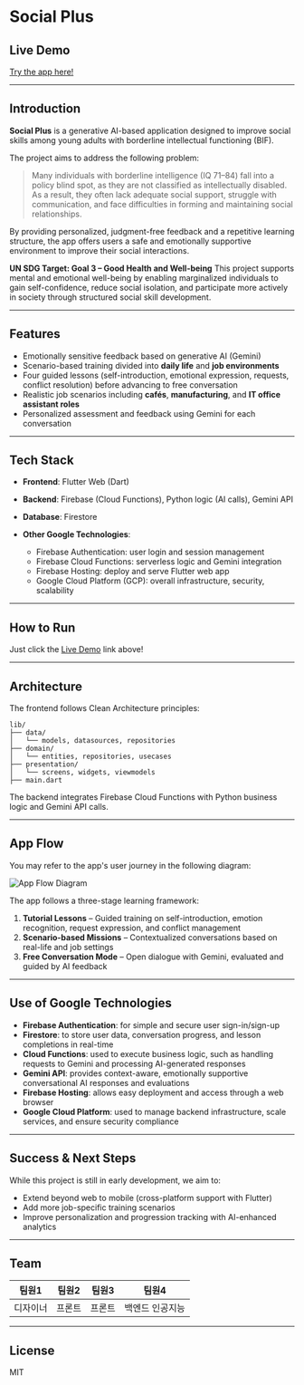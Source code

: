 # Social Plus

## Live Demo

[Try the app here!](https://yourproject.github.io) <!-- TODO: Replace with real demo link -->

---

## Introduction

**Social Plus** is a generative AI-based application designed to improve social skills among young adults with borderline intellectual functioning (BIF).

The project aims to address the following problem:

> Many individuals with borderline intelligence (IQ 71–84) fall into a policy blind spot, as they are not classified as intellectually disabled. As a result, they often lack adequate social support, struggle with communication, and face difficulties in forming and maintaining social relationships.

By providing personalized, judgment-free feedback and a repetitive learning structure, the app offers users a safe and emotionally supportive environment to improve their social interactions.

**UN SDG Target: Goal 3 – Good Health and Well-being**
This project supports mental and emotional well-being by enabling marginalized individuals to gain self-confidence, reduce social isolation, and participate more actively in society through structured social skill development.

---

## Features

* Emotionally sensitive feedback based on generative AI (Gemini)
* Scenario-based training divided into **daily life** and **job environments**
* Four guided lessons (self-introduction, emotional expression, requests, conflict resolution) before advancing to free conversation
* Realistic job scenarios including **cafés**, **manufacturing**, and **IT office assistant roles**
* Personalized assessment and feedback using Gemini for each conversation

---

## Tech Stack

* **Frontend**: Flutter Web (Dart)
* **Backend**: Firebase (Cloud Functions), Python logic (AI calls), Gemini API
* **Database**: Firestore
* **Other Google Technologies**:

  * Firebase Authentication: user login and session management
  * Firebase Cloud Functions: serverless logic and Gemini integration
  * Firebase Hosting: deploy and serve Flutter web app
  * Google Cloud Platform (GCP): overall infrastructure, security, scalability

---

## How to Run

Just click the [Live Demo](https://yourproject.github.io) link above!

---

## Architecture

The frontend follows Clean Architecture principles:

```
lib/
├── data/
│   └── models, datasources, repositories
├── domain/
│   └── entities, repositories, usecases
├── presentation/
│   └── screens, widgets, viewmodels
├── main.dart
```

The backend integrates Firebase Cloud Functions with Python business logic and Gemini API calls.

---

## App Flow

You may refer to the app's user journey in the following diagram:

![App Flow Diagram](./assets/app_flow.png)

The app follows a three-stage learning framework:

1. **Tutorial Lessons** – Guided training on self-introduction, emotion recognition, request expression, and conflict management
2. **Scenario-based Missions** – Contextualized conversations based on real-life and job settings
3. **Free Conversation Mode** – Open dialogue with Gemini, evaluated and guided by AI feedback

---

## Use of Google Technologies

* **Firebase Authentication**: for simple and secure user sign-in/sign-up
* **Firestore**: to store user data, conversation progress, and lesson completions in real-time
* **Cloud Functions**: used to execute business logic, such as handling requests to Gemini and processing AI-generated responses
* **Gemini API**: provides context-aware, emotionally supportive conversational AI responses and evaluations
* **Firebase Hosting**: allows easy deployment and access through a web browser
* **Google Cloud Platform**: used to manage backend infrastructure, scale services, and ensure security compliance

---

## Success & Next Steps

While this project is still in early development, we aim to:

* Extend beyond web to mobile (cross-platform support with Flutter)
* Add more job-specific training scenarios
* Improve personalization and progression tracking with AI-enhanced analytics

---

## Team

| 팀원1  | 팀원2 | 팀원3 | 팀원4      |
| ---- | --- | --- | -------- |
| 디자이너 | 프론트 | 프론트 | 백엔드 인공지능 |

---

## License

MIT
